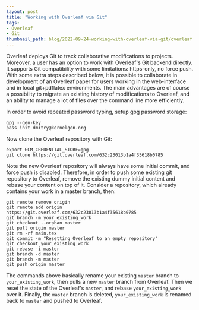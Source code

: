 ```yaml
---
layout: post
title: "Working with Overleaf via Git"
tags:
- Overleaf
- Git
thumbnail_path: blog/2022-09-24-working-with-overleaf-via-git/overleaf.png
---
```


Overleaf deploys Git to track collaborative modifications to projects. Moreover, a user has an option to work with Overleaf's Git backend directly. It supports Git compatibility with some limitations: https-only, no force push. With some extra steps described below, it is possible to collaborate in development of an Overleaf paper for users working in the web-interface and in local git+pdflatex environments. The main advantages are of course a possibility to migrate an existing history of modifications to Overleaf, and an ability to manage a lot of files over the command line more efficiently.

In order to avoid repeated password typing, setup gpg password storage:

```
gpg --gen-key
pass init dmitry@kernelgen.org
```

Now clone the Overleaf repository with Git:

```
export GCM_CREDENTIAL_STORE=gpg
git clone https://git.overleaf.com/632c23013b1a4f35618b0785
```

Note the new Overleaf repository will always have some initial commit, and force push is disabled. Therefore, in order to push some existing git repository to Overleaf, remove the existing dummy initial content and rebase your content on top of it. Consider a repository, which already contains your work in a master branch, then:

```
git remote remove origin
git remote add origin https://git.overleaf.com/632c23013b1a4f35618b0785
git branch -m your_existing_work
git checkout --orphan master
git pull origin master
git rm -rf main.tex
git commit -m "Resetting Overleaf to an empty repository"
git checkout your_existing_work
git rebase -i master
git branch -d master
git branch -m master
git push origin master
```

The commands above basically rename your existing `master` branch to `your_existing_work`, then pulls a new `master` branch from Overleaf. Then we reset the state of the Overleaf's `master`, and rebase `your_existing_work` over it. Finally, the `master` branch is deleted, `your_existing_work` is renamed back to `master` and pushed to Overleaf.

